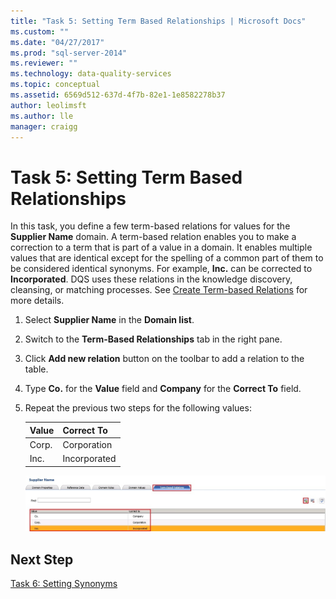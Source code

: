 ```yaml
---
title: "Task 5: Setting Term Based Relationships | Microsoft Docs"
ms.custom: ""
ms.date: "04/27/2017"
ms.prod: "sql-server-2014"
ms.reviewer: ""
ms.technology: data-quality-services
ms.topic: conceptual
ms.assetid: 6569d512-637d-4f7b-82e1-1e8582278b37
author: leolimsft
ms.author: lle
manager: craigg
---
```

# Task 5: Setting Term Based Relationships
  In this task, you define a few term-based relations for values for the **Supplier Name** domain. A term-based relation enables you to make a correction to a term that is part of a value in a domain. It enables multiple values that are identical except for the spelling of a common part of them to be considered identical synonyms. For example, **Inc.** can be corrected to **Incorporated**. DQS uses these relations in the knowledge discovery, cleansing, or matching processes. See [Create Term-based Relations](https://msdn.microsoft.com/library/hh510404.aspx) for more details.  
  
1.  Select **Supplier Name** in the **Domain list**.  
  
2.  Switch to the **Term-Based Relationships** tab in the right pane.  
  
3.  Click **Add new relation** button on the toolbar to add a relation to the table.  
  
4.  Type **Co.** for the **Value** field and **Company** for the **Correct To** field.  
  
5.  Repeat the previous two steps for the following values:  
  
    |Value|Correct To|  
    |-----------|----------------|  
    |Corp.|Corporation|  
    |Inc.|Incorporated|  
  
     ![Term Based Relations](../../2014/tutorials/media/et-settingtermbasedrelations.jpg "Term Based Relations")  
  
## Next Step  
 [Task 6: Setting Synonyms](../../2014/tutorials/task-6-setting-synonyms.md)  
  
  
